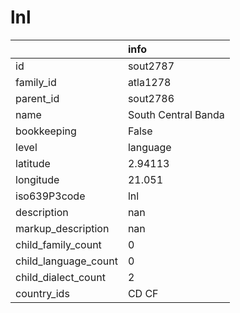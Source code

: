 # lnl
|                      | info                |
|:---------------------|:--------------------|
| id                   | sout2787            |
| family_id            | atla1278            |
| parent_id            | sout2786            |
| name                 | South Central Banda |
| bookkeeping          | False               |
| level                | language            |
| latitude             | 2.94113             |
| longitude            | 21.051              |
| iso639P3code         | lnl                 |
| description          | nan                 |
| markup_description   | nan                 |
| child_family_count   | 0                   |
| child_language_count | 0                   |
| child_dialect_count  | 2                   |
| country_ids          | CD CF               |